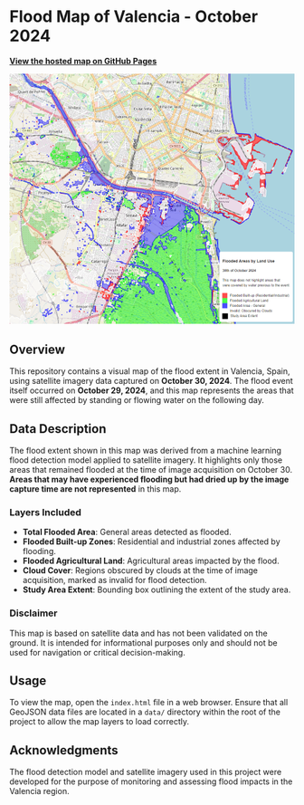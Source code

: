# Flood Map of Valencia - October 2024

**[View the hosted map on GitHub Pages](https://simon-donike.github.io/VLC_flood_map/)**

![Map](data/screenshot.png)

## Overview
This repository contains a visual map of the flood extent in Valencia, Spain, using satellite imagery data captured on **October 30, 2024**. The flood event itself occurred on **October 29, 2024**, and this map represents the areas that were still affected by standing or flowing water on the following day.

## Data Description
The flood extent shown in this map was derived from a machine learning flood detection model applied to satellite imagery. It highlights only those areas that remained flooded at the time of image acquisition on October 30. **Areas that may have experienced flooding but had dried up by the image capture time are not represented** in this map.

### Layers Included
- **Total Flooded Area**: General areas detected as flooded.
- **Flooded Built-up Zones**: Residential and industrial zones affected by flooding.
- **Flooded Agricultural Land**: Agricultural areas impacted by the flood.
- **Cloud Cover**: Regions obscured by clouds at the time of image acquisition, marked as invalid for flood detection.
- **Study Area Extent**: Bounding box outlining the extent of the study area.

### Disclaimer
This map is based on satellite data and has not been validated on the ground. It is intended for informational purposes only and should not be used for navigation or critical decision-making.

## Usage
To view the map, open the `index.html` file in a web browser. Ensure that all GeoJSON data files are located in a `data/` directory within the root of the project to allow the map layers to load correctly.

## Acknowledgments
The flood detection model and satellite imagery used in this project were developed for the purpose of monitoring and assessing flood impacts in the Valencia region.
